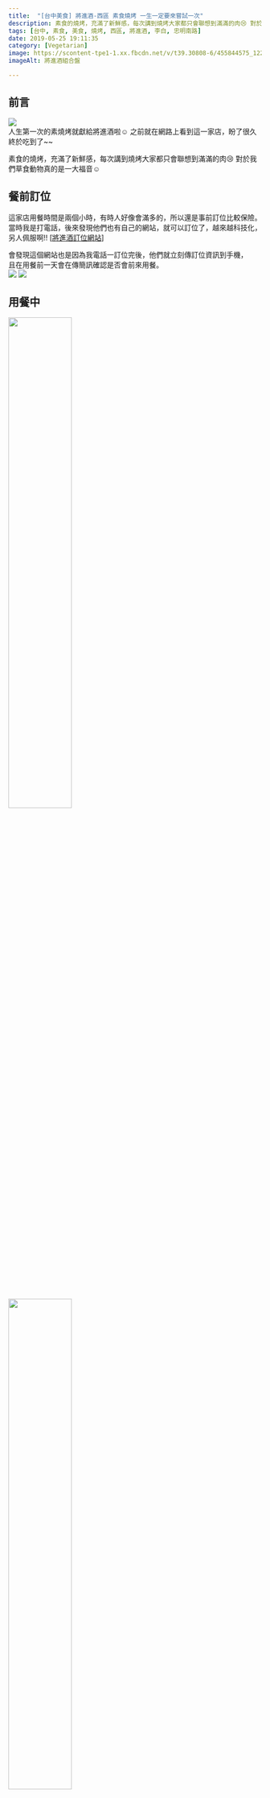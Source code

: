 ```yaml
---
title:  "[台中美食] 將進酒-西區 素食燒烤 一生一定要來嘗試一次"
description: 素食的燒烤，充滿了新鮮感，每次講到燒烤大家都只會聯想到滿滿的肉😢 對於我們草食動物真的是一大福音☺
tags: [台中, 素食, 美食, 燒烤, 西區, 將進酒, 李白, 忠明南路]
date: 2019-05-25 19:11:35
category: [Vegetarian]
image: https://scontent-tpe1-1.xx.fbcdn.net/v/t39.30808-6/455844575_122101390496477369_5497554738295288705_n.jpg?_nc_cat=108&ccb=1-7&_nc_sid=f727a1&_nc_ohc=TJRZGSixmT0Q7kNvgFf4sgn&_nc_ht=scontent-tpe1-1.xx&oh=00_AYB2PPcrQc_hdIfbWZldYx9dimaB-4KD7t1BhB38kFLHFA&oe=66C764C0
imageAlt: 將進酒組合盤

---
```


## 前言
<img class="w-full xl:w-1/2" src="https://scontent-tpe1-1.xx.fbcdn.net/v/t39.30808-6/455844575_122101390496477369_5497554738295288705_n.jpg?_nc_cat=108&ccb=1-7&_nc_sid=f727a1&_nc_ohc=TJRZGSixmT0Q7kNvgFf4sgn&_nc_ht=scontent-tpe1-1.xx&oh=00_AYB2PPcrQc_hdIfbWZldYx9dimaB-4KD7t1BhB38kFLHFA&oe=66C764C0"><br>
人生第一次的素燒烤就獻給將進酒啦☺️
之前就在網路上看到這一家店，盼了很久終於吃到了~~

素食的燒烤，充滿了新鮮感，每次講到燒烤大家都只會聯想到滿滿的肉😢
對於我們草食動物真的是一大福音☺

<!-- ### 緣由 -->


## 餐前訂位
這家店用餐時間是兩個小時，有時人好像會滿多的，所以還是事前訂位比較保險。
當時我是打電話，後來發現他們也有自己的網站，就可以訂位了，越來越科技化，另人佩服啊!!
\[[將進酒訂位網站](https://inline.app/booking/-LaoMrOyNyNdU090nrTg:inline-live-2a466/-LaoMrXZaP4h13lH7HEZ)\]

會發現這個網站也是因為我電話一訂位完後，他們就立刻傳訂位資訊到手機，  
且在用餐前一天會在傳簡訊確認是否會前來用餐。<br>
<img class="w-full xl:w-1/2" src="https://scontent-tpe1-1.xx.fbcdn.net/v/t39.30808-6/455677919_122101390934477369_7077833668779866133_n.jpg?stp=cp6_dst-jpg&_nc_cat=109&ccb=1-7&_nc_sid=f727a1&_nc_ohc=g_ObipkqsDEQ7kNvgFVmIR-&_nc_ht=scontent-tpe1-1.xx&oh=00_AYCl405Tv62_p90RpenwTvq7Vhd_yI0xzwL2H2WeSJoXPQ&oe=66C75F2A">
<img class="w-full xl:w-1/2" src="https://scontent-tpe1-1.xx.fbcdn.net/v/t39.30808-6/455304518_122101391264477369_1403478604301499788_n.jpg?stp=cp6_dst-jpg&_nc_cat=102&ccb=1-7&_nc_sid=f727a1&_nc_ohc=DkmRF-w5vRsQ7kNvgF1-qMm&_nc_ht=scontent-tpe1-1.xx&oh=00_AYAkMBpyFngTNxniPYd79T0ASKcDF2mr77AGsCVygS1GqA&oe=66C756BE">

## 用餐中
<img class="imgBig" src="/assets/posts_img/20190525/01_2.JPG" width="50%">
<img class="imgBig" src="/assets/posts_img/20190525/01_3.JPG" width="50%">

店員們真的都很親切，最讓我印象深刻的是我吃到一半筷子掉到地上，本來要去跟服務員拿一雙新的，結果他們就先幫我準備好一副了🤤
超級貼心的！！

價位雖然不是走平價路線，但內容物的確是別有風味，而且還附上了特調的醬料，食材也都很新鮮🤗

<img class="imgBig" src="/assets/posts_img/20190525/01.JPG" width="50%">
<img class="imgBig" src="/assets/posts_img/20190525/02.JPG" width="50%">
<img class="imgBig" src="/assets/posts_img/20190525/03.JPG" width="50%">
<img class="imgBig" src="/assets/posts_img/20190525/04.JPG" width="50%">
<img class="imgBig" src="/assets/posts_img/20190525/05.jpg" width="50%"><br>
<img class="horizon_img" src="/assets/posts_img/20190525/06.jpg" width="50%"><br>
<img class="imgBig" src="/assets/posts_img/20190525/07.jpg" width="50%">
<img class="imgBig" src="/assets/posts_img/20190525/08.JPG" width="50%">
<img class="imgBig" src="/assets/posts_img/20190525/09.jpg" width="50%">

## 聯絡及位址
<p style="color:#FF00FF">[相關資訊]</p>

<img class="imgBig" src="/assets/posts_img/20190525/01_1.JPG" width="50%"><br>
離台灣大道（中港路）不算太遠，在單行道的巷子中，且店旁附有3～4個停車位。<br>  
地址：403台中市西區精誠五街27號
<iframe src="https://www.google.com/maps/embed?pb=!1m18!1m12!1m3!1d3640.4691476241687!2d120.65560371511766!3d24.155274179105213!2m3!1f0!2f0!3f0!3m2!1i1024!2i768!4f13.1!3m3!1m2!1s0x34693da13b5074fd%3A0x879a7a734a4ea946!2z5bCH6YCy6YWSLee0oCDnh5Lng6Tmrr92ZWdldGFyaWFuIEJCUQ!5e0!3m2!1szh-TW!2stw!4v1558796168109!5m2!1szh-TW!2stw" width="600" height="450" frameborder="0" style="border:0" allowfullscreen></iframe>

✔️[大圖示](https://goo.gl/maps/qZVybyEJGtmRVukR7)




臉書：[＝點我點我＝](https://www.facebook.com/vgbbq/)
